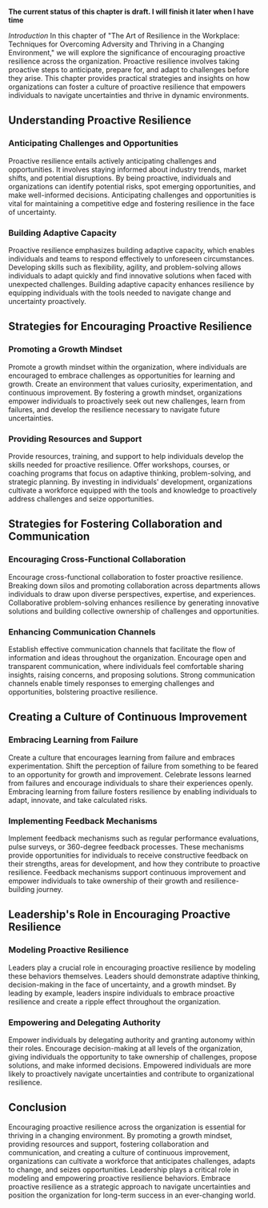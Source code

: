 **The current status of this chapter is draft. I will finish it later when I have time**

*Introduction* In this chapter of "The Art of Resilience in the Workplace: Techniques for Overcoming Adversity and Thriving in a Changing Environment," we will explore the significance of encouraging proactive resilience across the organization. Proactive resilience involves taking proactive steps to anticipate, prepare for, and adapt to challenges before they arise. This chapter provides practical strategies and insights on how organizations can foster a culture of proactive resilience that empowers individuals to navigate uncertainties and thrive in dynamic environments.

Understanding Proactive Resilience
----------------------------------

### Anticipating Challenges and Opportunities

Proactive resilience entails actively anticipating challenges and opportunities. It involves staying informed about industry trends, market shifts, and potential disruptions. By being proactive, individuals and organizations can identify potential risks, spot emerging opportunities, and make well-informed decisions. Anticipating challenges and opportunities is vital for maintaining a competitive edge and fostering resilience in the face of uncertainty.

### Building Adaptive Capacity

Proactive resilience emphasizes building adaptive capacity, which enables individuals and teams to respond effectively to unforeseen circumstances. Developing skills such as flexibility, agility, and problem-solving allows individuals to adapt quickly and find innovative solutions when faced with unexpected challenges. Building adaptive capacity enhances resilience by equipping individuals with the tools needed to navigate change and uncertainty proactively.

Strategies for Encouraging Proactive Resilience
-----------------------------------------------

### Promoting a Growth Mindset

Promote a growth mindset within the organization, where individuals are encouraged to embrace challenges as opportunities for learning and growth. Create an environment that values curiosity, experimentation, and continuous improvement. By fostering a growth mindset, organizations empower individuals to proactively seek out new challenges, learn from failures, and develop the resilience necessary to navigate future uncertainties.

### Providing Resources and Support

Provide resources, training, and support to help individuals develop the skills needed for proactive resilience. Offer workshops, courses, or coaching programs that focus on adaptive thinking, problem-solving, and strategic planning. By investing in individuals' development, organizations cultivate a workforce equipped with the tools and knowledge to proactively address challenges and seize opportunities.

Strategies for Fostering Collaboration and Communication
--------------------------------------------------------

### Encouraging Cross-Functional Collaboration

Encourage cross-functional collaboration to foster proactive resilience. Breaking down silos and promoting collaboration across departments allows individuals to draw upon diverse perspectives, expertise, and experiences. Collaborative problem-solving enhances resilience by generating innovative solutions and building collective ownership of challenges and opportunities.

### Enhancing Communication Channels

Establish effective communication channels that facilitate the flow of information and ideas throughout the organization. Encourage open and transparent communication, where individuals feel comfortable sharing insights, raising concerns, and proposing solutions. Strong communication channels enable timely responses to emerging challenges and opportunities, bolstering proactive resilience.

Creating a Culture of Continuous Improvement
--------------------------------------------

### Embracing Learning from Failure

Create a culture that encourages learning from failure and embraces experimentation. Shift the perception of failure from something to be feared to an opportunity for growth and improvement. Celebrate lessons learned from failures and encourage individuals to share their experiences openly. Embracing learning from failure fosters resilience by enabling individuals to adapt, innovate, and take calculated risks.

### Implementing Feedback Mechanisms

Implement feedback mechanisms such as regular performance evaluations, pulse surveys, or 360-degree feedback processes. These mechanisms provide opportunities for individuals to receive constructive feedback on their strengths, areas for development, and how they contribute to proactive resilience. Feedback mechanisms support continuous improvement and empower individuals to take ownership of their growth and resilience-building journey.

Leadership's Role in Encouraging Proactive Resilience
-----------------------------------------------------

### Modeling Proactive Resilience

Leaders play a crucial role in encouraging proactive resilience by modeling these behaviors themselves. Leaders should demonstrate adaptive thinking, decision-making in the face of uncertainty, and a growth mindset. By leading by example, leaders inspire individuals to embrace proactive resilience and create a ripple effect throughout the organization.

### Empowering and Delegating Authority

Empower individuals by delegating authority and granting autonomy within their roles. Encourage decision-making at all levels of the organization, giving individuals the opportunity to take ownership of challenges, propose solutions, and make informed decisions. Empowered individuals are more likely to proactively navigate uncertainties and contribute to organizational resilience.

Conclusion
----------

Encouraging proactive resilience across the organization is essential for thriving in a changing environment. By promoting a growth mindset, providing resources and support, fostering collaboration and communication, and creating a culture of continuous improvement, organizations can cultivate a workforce that anticipates challenges, adapts to change, and seizes opportunities. Leadership plays a critical role in modeling and empowering proactive resilience behaviors. Embrace proactive resilience as a strategic approach to navigate uncertainties and position the organization for long-term success in an ever-changing world.
